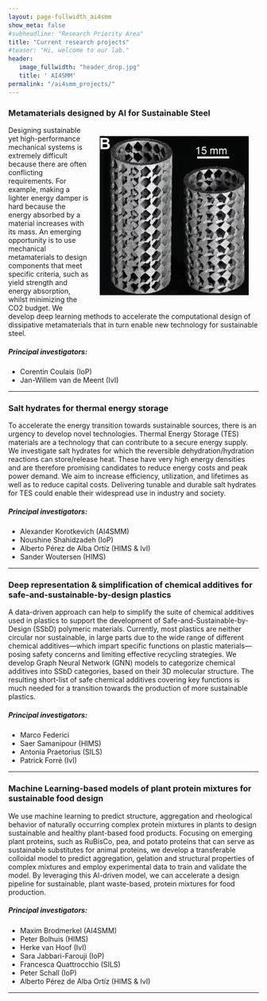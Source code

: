 ```yaml
---
layout: page-fullwidth_ai4smm 
show_meta: false
#subheadline: "Research Priority Area"
title: "Current research projects"
#teaser: "Hi, welcome to our lab."
header:
   image_fullwidth: "header_drop.jpg"
   title: ' AI4SMM'
permalink: "/ai4smm_projects/"
---
```



###	Metamaterials designed by AI for Sustainable Steel

<img src="../images//ai4smm_project1.png"
     alt="Project1"
     style="float: right; margin: 20px; max-width: 300px; height: auto; " />


Designing sustainable yet high-performance mechanical systems is extremely difficult because
there are often conflicting requirements. For example, making a lighter energy damper is hard because the
energy absorbed by a material increases with its mass. An emerging opportunity is to use mechanical metamaterials to design components that meet specific criteria, such as yield strength and energy absorption, whilst minimizing the CO2 budget. We develop deep learning methods to accelerate the computational design of dissipative metamaterials that in turn enable new technology for sustainable steel.

##### Principal investigators:
 * Corentin Coulais (IoP)
 *  Jan-Willem van de Meent (IvI)

---

### Salt hydrates for thermal energy storage  

To accelerate the energy transition towards sustainable sources, there is an urgency to develop novel technologies. Thermal Energy Storage (TES) materials are a technology that can contribute to a secure energy supply. We investigate salt hydrates for which the reversible dehydration/hydration reactions can store/release heat. These have very high energy densities and are therefore promising candidates to reduce energy costs and peak power demand. We aim to increase efficiency, utilization, and lifetimes as well as to reduce capital costs. Delivering tunable and durable salt hydrates for TES could enable their widespread use in industry and society.

##### Principal investigators:
* Alexander Korotkevich (AI4SMM)
* Noushine Shahidzadeh (IoP)
* Alberto Pérez de Alba Ortíz (HIMS & IvI)
* Sander Woutersen (HIMS)

---

###	Deep representation & simplification of chemical additives for safe-and-sustainable-by-design plastics

A data-driven approach can help to simplify the suite of chemical additives used in plastics to support the development of Safe-and-Sustainable-by-Design (SSbD) polymeric materials. Currently, most plastics are neither circular nor sustainable, in large parts due to the wide range of different chemical additives—which impart specific functions on plastic materials—posing safety concerns and limiting effective recycling strategies. We develop Graph Neural Network (GNN) models to categorize chemical additives into SSbD categories, based on their 3D molecular structure. The resulting short-list of safe chemical additives covering key functions is much needed for a transition towards the production of more sustainable plastics. 

##### Principal investigators:
* Marco Federici
* Saer Samanipour (HIMS)
* Antonia Praetorius (SILS)
* Patrick Forré (IvI)

---

###	Machine Learning-based models of plant protein mixtures for sustainable food design

We use machine learning to predict structure, aggregation and rheological behavior of naturally occurring complex protein mixtures in plants to design sustainable and healthy plant-based food products. Focusing on emerging plant proteins, such as RuBisCo, pea, and potato proteins that can serve as sustainable substitutes for animal proteins, we develop a transferable colloidal model to predict aggregation, gelation and structural properties of complex mixtures and employ experimental data to train and validate the model. By leveraging this AI-driven model, we can accelerate a design pipeline for sustainable, plant waste-based, protein mixtures for food production.


##### Principal investigators:
* Maxim Brodmerkel (AI4SMM)
* Peter Bolhuis (HIMS)
* Herke van Hoof (IvI)
* Sara Jabbari-Farouji (IoP)
* Francesca Quattrocchio (SILS)
* Peter Schall (IoP)
* Alberto Pérez de Alba Ortíz (HIMS & IvI)

---
